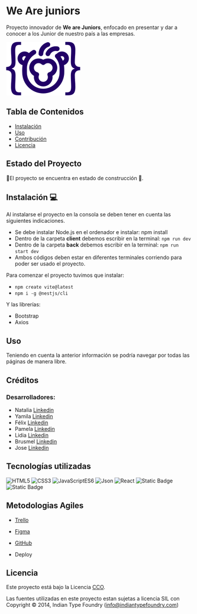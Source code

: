 # We Are juniors

Proyecto innovador de **We are Juniors**, enfocado en presentar y dar a conocer a los Junior de nuestro país a las empresas.

![imagen del logo](./client/src/assets/image/Logowerjuniors.svg )

## Tabla de Contenidos

- [Instalación](#instalación)
- [Uso](#uso)
- [Contribución](#contribución)
- [Licencia](#licencia)

## Estado del Proyecto
🚧El proyecto se encuentra en estado de construcción 🚧.

## Instalación 💻

Al instalarse el proyecto en la consola se deben tener en cuenta las siguientes indicaciones. <br>
- Se debe instalar Node.js en el ordenador e instalar: npm install
- Dentro de la carpeta **client** debemos escribir en la terminal:
```npm run dev```
- Dentro de la carpeta **back** debemos escribir en la terminal: ```npm run start dev```
- Ambos códigos deben estar en diferentes terminales corriendo para poder ser usado el proyecto.

Para comenzar el proyecto tuvimos que instalar:
- ```npm create vite@latest```
- ```npm i -g @nestjs/cli```

Y las librerías:
- Bootstrap
- Axios

## Uso

Teniendo en cuenta la anterior información se podría navegar por todas las páginas de manera libre. 

## Créditos

### Desarrolladores:
- Natalia [Linkedin]("https://www.linkedin.com/in/natalia-de-bustos-garc%C3%ADa-5ba965298/")
- Yamila [Linkedin]("https://www.linkedin.com/in/yamila-robles/")
- Félix [Linkedin]("https://www.linkedin.com/in/f%C3%A9lix-rodr%C3%ADguez-dev/")
- Pamela [Linkedin]("https://www.linkedin.com/in/pamela-baez-/")
- Lidia [Linkedin]()
- Brusmel [Linkedin]()
- Jose [Linkedin]("https://www.linkedin.com/in/joyjos")


## Tecnologías utilizadas

![HTML5](https://img.shields.io/badge/HTML-5-green) 
![CSS3](https://img.shields.io/badge/CSS-3-blue) 
![JavaScriptES6](https://img.shields.io/badge/JavaScript-ES6-orange) 
![Json](https://img.shields.io/badge/Json-purple)
![React](https://img.shields.io/badge/React%20-%2018.1%20-%20yellow)
![Static Badge](https://img.shields.io/badge/Nodejs-v20-black)
![Static Badge](https://img.shields.io/badge/MongoDB-v7-02E12E)


## Metodologias Agiles
- <a href="https://trello.com/b/bNqMLFP8/equipo21hackathonf5"> Trello </a> </br> 
- <a href="https://www.figma.com/file/yIHh6hdkr3cZoHLiMJuo3A/Untitled?type=design&node-id=1%3A2&mode=design&t=SCb4sUpluRAUCO1d-1"> Figma </a> </br>
- <a href="https://github.com/natalia9519/werjuniors.git">GitHub</a> </br>

- Deploy

## Licencia

Este proyecto está bajo la Licencia [CCO](LICENSE).

Las fuentes utilizadas en este proyecto estan sujetas a licencia SIL con Copyright &copy; 2014, Indian Type Foundry (info@indiantypefoundry.com)
